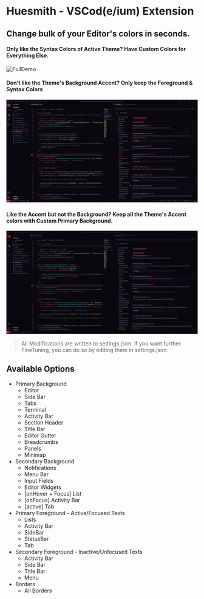 # Huesmith - VSCod(e/ium) Extension

## Change bulk of your Editor's colors in seconds.

#### Only like the Syntax Colors of Active Theme? Have Custom Colors for Everything Else.
![FullDemo](images/5_FULL_lq60_mq_80_r5_fast_w1400.gif)

#### Don't like the Theme's Background Accent? Only keep the Foreground & Syntax Colors
![PFG_SFG](images/5_PFG_SFG_lq60_mq_80_r5_fast_w1400.gif)

#### Like the Accent but not the Background? Keep all the Theme's Accent colors with Custom Primary Background.
![Secondary_BG](images/5_SBG_lq60_mq_80_r5_fast_w1400.gif)

> All Modifications are written to settings.json. If you want further FineTuning, you can do so by editing them in settings.json.


## Available Options
- Primary Background
  - Editor
  - Side Bar
  - Tabs
  - Terminal
  - Activity Bar
  - Section Header
  - Title Bar
  - Editor Gutter
  - Breadcrumbs
  - Panels
  - Minimap
- Secondary Background
  - Notifications
  - Menu Bar
  - Input Fields
  - Editor Widgets
  - [onHover + Focus] List
  - [onFocus] Activity Bar
  - [active] Tab
- Primary Foreground - Active/Focused Texts
  - Lists
  - Activity Bar
  - SideBar
  - StatusBar
  - Tab
- Secondary Foreground - Inactive/Unfocused Texts
  - Activity Bar 
  - Side Bar 
  - Title Bar 
  - Menu 
- Borders
  - All Borders